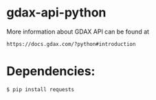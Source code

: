 # gdax-api-python

More information about GDAX API can be found at

    https://docs.gdax.com/?python#introduction

# Dependencies:

    $ pip install requests
